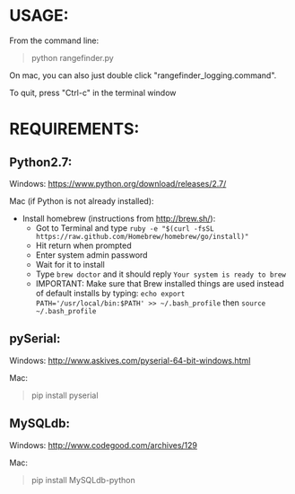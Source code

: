 USAGE:
=====

From the command line: 

> python rangefinder.py

On mac, you can also just double click "rangefinder_logging.command".

To quit, press "Ctrl-c" in the terminal window 

REQUIREMENTS:
============

Python2.7: 
----------

Windows: https://www.python.org/download/releases/2.7/

Mac (if Python is not already installed): 
	
+ Install homebrew (instructions from http://brew.sh/):
   - Got to Terminal and type `ruby -e "$(curl -fsSL
     https://raw.github.com/Homebrew/homebrew/go/install)"`
   - Hit return when prompted
   - Enter system admin password
   - Wait for it to install
   - Type `brew doctor` and it should reply `Your system is ready to
     brew`
   - IMPORTANT: Make sure that Brew installed things are used instead
     of default installs by typing: `echo export PATH='/usr/local/bin:$PATH' >> ~/.bash_profile`
     then `source ~/.bash_profile`

pySerial: 
---------

Windows: http://www.askives.com/pyserial-64-bit-windows.html

Mac: 
> pip install pyserial

MySQLdb: 
--------

Windows: http://www.codegood.com/archives/129

Mac:
> pip install MySQLdb-python

